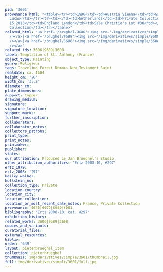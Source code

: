 ```yaml
---
pid: '3601'
provenance_html: "<table><tr><td>1996</td><td>Austria Vienna</td><td>Gallery Saint
  Lucas</td></tr><tr><td></td><td>Netherlands</td><td>Private Collection</td></tr><tr><td>Nov
  15 2013</td><td>England London</td><td>Sale Christie's Lot #30</td></tr><tr><td></td><td>Netherlands</td><td>Private
  Collection</td></tr></table>"
related_html: "<a href='/brughel/3606'><img src='/img/derivatives/simple/3606/thumbnail.jpg'
  /></a>|<a href='/brughel/9689'><img src='/img/derivatives/simple/9689/thumbnail.jpg'
  /></a>|<a href='/brughel/3608'><img src='/img/derivatives/simple/3608/thumbnail.jpg'
  /></a>"
related_ids: 3606|9689|3608
label: Temptation of St. Anthony (France)
object_type: Painting
genre: Religious
tags: Traveling Forest Demons New_Testament Saint
realdate: ca. 1604
height_cm: '26'
width_cm: '33.2'
diameter_cm: 
plate_dimensions: 
support: Copper
drawing_medium: 
signature: 
signature_location: 
support_marks: 
further_inscription: 
collaborators: 
collaborator_notes: 
collectors_patrons: 
print_type: 
print_notes: 
printmaker: 
publisher: 
states: 
our_attribution: Produced in Jan Brueghel's Studio
other_attribution_authorities: 'Ertz 2008-10, #297'
ertz_1979: 
ertz_2008: '297'
bailey_walker: 
hollstein_no: 
collection_type: Private
location_country: 
location_city: 
location_collection: 
location_or_most_recent_sale_notes: France, Private Collection
provenance: 6078|6079|6080|6081
bibliography: 'Ertz 2008-10, cat. #297'
exhibition_history: 
related_works: 3606|9689|3608
copies_and_variants: 
curatorial_files: 
external_resources: 
biblio: 
order: '649'
layout: pieterbrueghel_item
collection: pieterbrueghel
thumbnail: img/derivatives/simple/3601/thumbnail.jpg
full: img/derivatives/simple/3601/full.jpg
---
```

